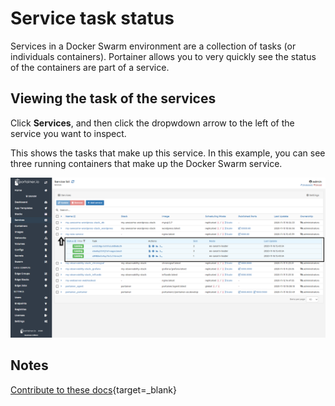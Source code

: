 # Service task status

Services in a Docker Swarm environment are a collection of tasks (or individuals containers). Portainer allows you to very quickly see the status of the containers are part of a service.

## Viewing the task of the services

Click <b>Services</b>, and then click the dropwdown arrow to the left of the service you want to inspect.

This shows the tasks that make up this service. In this example, you can see three running containers that make up the Docker Swarm service.

![status](assets/status_1.png)

## Notes

[Contribute to these docs](https://github.com/portainer/portainer-docs/blob/master/contributing.md){target=_blank}